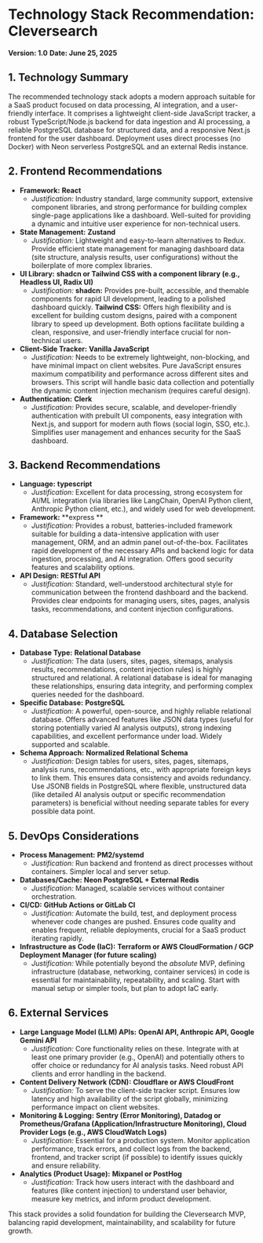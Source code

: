 # Technology Stack Recommendation: Cleversearch

**Version: 1.0**
**Date: June 25, 2025**

## 1. Technology Summary

The recommended technology stack adopts a modern approach suitable for a SaaS product focused on data processing, AI integration, and a user-friendly interface. It comprises a lightweight client-side JavaScript tracker, a robust TypeScript/Node.js backend for data ingestion and AI processing, a reliable PostgreSQL database for structured data, and a responsive Next.js frontend for the user dashboard. Deployment uses direct processes (no Docker) with Neon serverless PostgreSQL and an external Redis instance.

## 2. Frontend Recommendations

- **Framework:** **React**
  - _Justification:_ Industry standard, large community support, extensive component libraries, and strong performance for building complex single-page applications like a dashboard. Well-suited for providing a dynamic and intuitive user experience for non-technical users.
- **State Management:** **Zustand**
  - _Justification:_ Lightweight and easy-to-learn alternatives to Redux. Provide efficient state management for managing dashboard data (site structure, analysis results, user configurations) without the boilerplate of more complex libraries.
- **UI Library:** **shadcn or Tailwind CSS with a component library (e.g., Headless UI, Radix UI)**
  - _Justification:_ **shadcn:** Provides pre-built, accessible, and themable components for rapid UI development, leading to a polished dashboard quickly. **Tailwind CSS:** Offers high flexibility and is excellent for building custom designs, paired with a component library to speed up development. Both options facilitate building a clean, responsive, and user-friendly interface crucial for non-technical users.
- **Client-Side Tracker:** **Vanilla JavaScript**
  - _Justification:_ Needs to be extremely lightweight, non-blocking, and have minimal impact on client websites. Pure JavaScript ensures maximum compatibility and performance across different sites and browsers. This script will handle basic data collection and potentially the dynamic content injection mechanism (requires careful design).
- **Authentication:** **Clerk**
  - _Justification:_ Provides secure, scalable, and developer-friendly authentication with prebuilt UI components, easy integration with Next.js, and support for modern auth flows (social login, SSO, etc.). Simplifies user management and enhances security for the SaaS dashboard.

## 3. Backend Recommendations

- **Language:** **typescript**
  - _Justification:_ Excellent for data processing, strong ecosystem for AI/ML integration (via libraries like LangChain, OpenAI Python client, Anthropic Python client, etc.), and widely used for web development.
- **Framework:** **express **
  - _Justification:_ Provides a robust, batteries-included framework suitable for building a data-intensive application with user management, ORM, and an admin panel out-of-the-box. Facilitates rapid development of the necessary APIs and backend logic for data ingestion, processing, and AI integration. Offers good security features and scalability options.
- **API Design:** **RESTful API**
  - _Justification:_ Standard, well-understood architectural style for communication between the frontend dashboard and the backend. Provides clear endpoints for managing users, sites, pages, analysis tasks, recommendations, and content injection configurations.

## 4. Database Selection

- **Database Type:** **Relational Database**
  - _Justification:_ The data (users, sites, pages, sitemaps, analysis results, recommendations, content injection rules) is highly structured and relational. A relational database is ideal for managing these relationships, ensuring data integrity, and performing complex queries needed for the dashboard.
- **Specific Database:** **PostgreSQL**
  - _Justification:_ A powerful, open-source, and highly reliable relational database. Offers advanced features like JSON data types (useful for storing potentially varied AI analysis outputs), strong indexing capabilities, and excellent performance under load. Widely supported and scalable.
- **Schema Approach:** **Normalized Relational Schema**
  - _Justification:_ Design tables for users, sites, pages, sitemaps, analysis runs, recommendations, etc., with appropriate foreign keys to link them. This ensures data consistency and avoids redundancy. Use JSONB fields in PostgreSQL where flexible, unstructured data (like detailed AI analysis output or specific recommendation parameters) is beneficial without needing separate tables for every possible data point.

## 5. DevOps Considerations

- **Process Management:** **PM2/systemd**
  - _Justification:_ Run backend and frontend as direct processes without containers. Simpler local and server setup.
- **Databases/Cache:** **Neon PostgreSQL + External Redis**
  - _Justification:_ Managed, scalable services without container orchestration.
- **CI/CD:** **GitHub Actions or GitLab CI**
  - _Justification:_ Automate the build, test, and deployment process whenever code changes are pushed. Ensures code quality and enables frequent, reliable deployments, crucial for a SaaS product iterating rapidly.
- **Infrastructure as Code (IaC):** **Terraform or AWS CloudFormation / GCP Deployment Manager (for future scaling)**
  - _Justification:_ While potentially beyond the _absolute_ MVP, defining infrastructure (database, networking, container services) in code is essential for maintainability, repeatability, and scaling. Start with manual setup or simpler tools, but plan to adopt IaC early.

## 6. External Services

- **Large Language Model (LLM) APIs:** **OpenAI API, Anthropic API, Google Gemini API**
  - _Justification:_ Core functionality relies on these. Integrate with at least one primary provider (e.g., OpenAI) and potentially others to offer choice or redundancy for AI analysis tasks. Need robust API clients and error handling in the backend.
- **Content Delivery Network (CDN):** **Cloudflare or AWS CloudFront**
  - _Justification:_ To serve the client-side tracker script. Ensures low latency and high availability of the script globally, minimizing performance impact on client websites.
- **Monitoring & Logging:** **Sentry (Error Monitoring), Datadog or Prometheus/Grafana (Application/Infrastructure Monitoring), Cloud Provider Logs (e.g., AWS CloudWatch Logs)**
  - _Justification:_ Essential for a production system. Monitor application performance, track errors, and collect logs from the backend, frontend, and tracker script (if possible) to identify issues quickly and ensure reliability.
- **Analytics (Product Usage):** **Mixpanel or PostHog**
  - _Justification:_ Track how users interact with the dashboard and features (like content injection) to understand user behavior, measure key metrics, and inform product development.

This stack provides a solid foundation for building the Cleversearch MVP, balancing rapid development, maintainability, and scalability for future growth.

```

```

